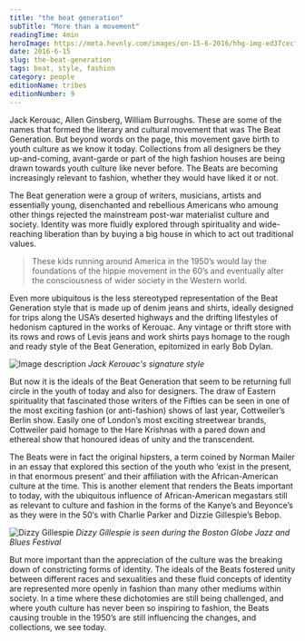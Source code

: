 ```yaml
---
title: "the beat generation"
subTitle: "More than a movement"
readingTime: 4min
heroImage: https://meta.hevnly.com/images/on-15-6-2016/hhg-img-ed37cecf-b954-4f60-b78b-3dbc061420d3.png
date: 2016-6-15
slug: the-beat-generation
tags: beat, style, fashion
category: people
editionName: tribes
editionNumber: 9
---
```


Jack Kerouac, Allen Ginsberg, William Burroughs. These are some of the names that formed the literary and cultural movement that was The Beat Generation. But beyond words on the page, this movement gave birth to youth culture as we know it today. Collections from all designers be they up-and-coming, avant-garde or part of the high fashion houses are being drawn towards youth culture like never before. The Beats are becoming increasingly relevant to fashion, whether they would have liked it or not.

The Beat generation were a group of writers, musicians, artists and essentially young, disenchanted and rebellious Americans who amoung other things rejected the mainstream post-war materialist culture and society. Identity was more fluidly explored through spirituality and wide-reaching liberation than by buying a big house in which to act out traditional values.

>These kids running around America in the 1950’s would lay the foundations of the hippie movement in the 60’s and eventually alter the consciousness of wider society in the Western world.

Even more ubiquitous is the less stereotyped representation of the Beat Generation style that is made up of denim jeans and shirts, ideally designed for trips along the USA’s deserted highways and the drifting lifestyles of hedonism captured in the works of Kerouac. Any vintage or thrift store with its rows and rows of Levis jeans and work shirts pays homage to the rough and ready style of the Beat Generation, epitomized in early Bob Dylan.


![Image description](https://meta.hevnly.com/images/on-15-6-2016/hhg-img-4c8fa9c4-e1f0-4efd-9d7f-9a45ba33a0ce.png)
*Jack Kerouac's signature style*

But now it is the ideals of the Beat Generation that seem to be returning full circle in the youth of today and also for designers. The draw of Eastern spirituality that fascinated those writers of the Fifties can be seen in one of the most exciting fashion (or anti-fashion) shows of last year, Cottweiler’s Berlin show. Easily one of London’s most exciting streetwear brands, Cottweiler paid homage to the Hare Krishnas with a pared down and ethereal show that honoured ideas of unity and the transcendent.

The Beats were in fact the original hipsters, a term coined by Norman Mailer in an essay that explored this section of the youth who ‘exist in the present, in that enormous present’ and their affiliation with the African-American culture at the time. This is another element that renders the Beats important to today, with the ubiquitous influence of African-American megastars still as relevant to culture and fashion in the forms of the Kanye’s and Beyonce’s as they were in the 50‘s with Charlie Parker and Dizzie Gillespie’s Bebop.


![Dizzy Gillespie](https://meta.hevnly.com/images/on-16-6-2016/hhg-img-e8ac8885-19e1-4826-9841-edf2f08d262d.png)
*Dizzy Gillespie is seen during the Boston Globe Jazz and Blues Festival*

But more important than the appreciation of the culture was the breaking down of constricting forms of identity. The ideals of the Beats fostered unity between different races and sexualities and these fluid concepts of identity are represented more openly in fashion than many other mediums within society. In a time where these dichotomies are still being challenged, and where youth culture has never been so inspiring to fashion, the Beats causing trouble in the 1950’s are still influencing the changes, and collections, we see today.

